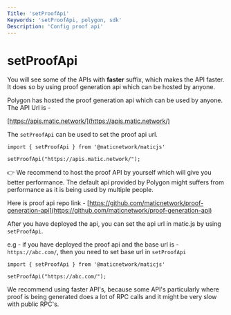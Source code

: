 ```yaml
---
Title: 'setProofApi'
Keywords: 'setProofApi, polygon, sdk'
Description: 'Config proof api'
---
```


# setProofApi

You will see some of the APIs with **faster** suffix, which makes the API faster. It does so by using proof generation api which can be hosted by anyone.

Polygon has hosted the proof generation api which can be used by anyone. The API Url is - 

[https://apis.matic.network/](https://apis.matic.network/)

The `setProofApi` can be used to set the proof api url.

```
import { setProofApi } from '@maticnetwork/maticjs'

setProofApi("https://apis.matic.network/");
```

👉 We recommend to host the proof API by yourself which will give you better performance. The default api provided by Polygon might suffers from performance as it is being used by multiple people. 

Here is proof api repo link - [https://github.com/maticnetwork/proof-generation-api](https://github.com/maticnetwork/proof-generation-api)

After you have deployed the api, you can set the api url in matic.js by using `setProofApi`.

e.g - if you have deployed the proof api and the base url is - `https://abc.com/`, then you need to set base url in `setProofApi`

```
import { setProofApi } from '@maticnetwork/maticjs'

setProofApi("https://abc.com/");
```

<div class="highlight">
We recommend using faster API's, because some API's particularly where proof is being generated does a lot of RPC calls and it might be very slow with public RPC's.
</div>
